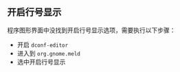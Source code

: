 ## 开启行号显示

程序图形界面中没找到开启行号显示选项，需要执行以下步骤：

* 开启 `dconf-editor`
* 进入到 `org.gnome.meld` 
* 选中开启行号显示







